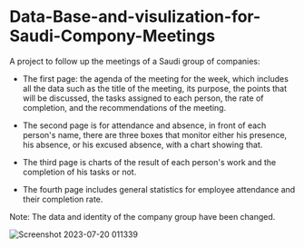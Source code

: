 # Data-Base-and-visulization-for-Saudi-Compony-Meetings
 A project to follow up the meetings of a Saudi group of companies:
- The first page: the agenda of the meeting for the week, which includes all the data such as the title of the meeting, its purpose, the points that will be discussed, the tasks assigned to each person, the rate of completion, and the recommendations of the meeting.

- The second page is for attendance and absence, in front of each person's name, there are three boxes that monitor either his presence, his absence, or his excused absence, with a chart showing that.

- The third page is charts of the result of each person's work and the completion of his tasks or not.

- The fourth page includes general statistics for employee attendance and their completion rate.

Note: The data and identity of the company group have been changed.

![Screenshot 2023-07-20 011339](https://github.com/amrabdelhameed1001/Data-Base-and-visulization-for-Saudi-Compony-Meetings/assets/85768785/716d3430-f2cc-42e3-95e4-fc8e55f9d4f2)



